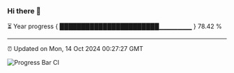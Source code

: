 ### Hi there 👋

⏳ Year progress { ███████████████████████▁▁▁▁▁▁▁ } 78.42 %

---

⏰ Updated on Mon, 14 Oct 2024 00:27:27 GMT

![Progress Bar CI](https://github.com/EinsPommes/EinsPommes/blob/main/.github/workflows/main.yml)
